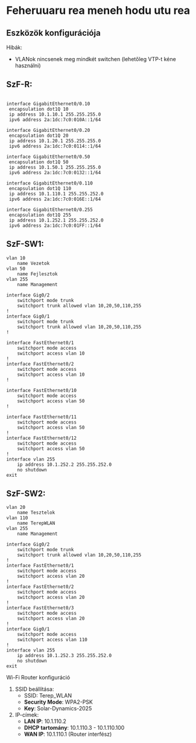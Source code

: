 # Feheruuaru rea meneh hodu utu rea

## Eszközök konfigurációja

Hibák:
- VLANok nincsenek meg mindkét switchen (lehetőleg VTP-t kéne használni)

SzF-R:
---
```

interface GigabitEthernet0/0.10
 encapsulation dot1Q 10
 ip address 10.1.10.1 255.255.255.0
 ipv6 address 2a:1dc:7c0:010A::1/64
 
interface GigabitEthernet0/0.20
 encapsulation dot1Q 20
 ip address 10.1.20.1 255.255.255.0
 ipv6 address 2a:1dc:7c0:0114::1/64
 
interface GigabitEthernet0/0.50
 encapsulation dot1Q 50
 ip address 10.1.50.1 255.255.255.0
 ipv6 address 2a:1dc:7c0:0132::1/64
 
interface GigabitEthernet0/0.110
 encapsulation dot1Q 110
 ip address 10.1.110.1 255.255.252.0
 ipv6 address 2a:1dc:7c0:016E::1/64
 
interface GigabitEthernet0/0.255
 encapsulation dot1Q 255
 ip address 10.1.252.1 255.255.252.0
 ipv6 address 2a:1dc:7c0:01FF::1/64
```
 
SzF-SW1:
---

```
vlan 10
	name Vezetok
vlan 50
	name Fejlesztok
vlan 255
	name Management
 
interface Gig0/2
	switchport mode trunk
	switchport trunk allowed vlan 10,20,50,110,255
!
interface Gig0/1
	switchport mode trunk
	switchport trunk allowed vlan 10,20,50,110,255
!
 
interface FastEthernet0/1
	switchport mode access
	switchport access vlan 10
!
interface FastEthernet0/2
	switchport mode access
	switchport access vlan 10
!
 
interface FastEthernet0/10
	switchport mode access
	switchport access vlan 50
!
 
interface FastEthernet0/11
	switchport mode access
	switchport access vlan 50
!
interface FastEthernet0/12
	switchport mode access
	switchport access vlan 50
!
interface vlan 255
	ip address 10.1.252.2 255.255.252.0
	no shutdown
exit
```


SzF-SW2:
---



```
vlan 20
	name Tesztelok
vlan 110
	name TerepWLAN
vlan 255
	name Management
 
interface Gig0/2
	switchport mode trunk
	switchport trunk allowed vlan 10,20,50,110,255
!
interface FastEthernet0/1
	switchport mode access
	switchport access vlan 20
!
interface FastEthernet0/2
	switchport mode access
	switchport access vlan 20
!
interface FastEthernet0/3
	switchport mode access
	switchport access vlan 20
!
interface Gig0/1
	switchport mode access
	switchport access vlan 110
!
interface vlan 255
	ip address 10.1.252.3 255.255.252.0
	no shutdown
exit
```
 
Wi-Fi Router konfiguráció
1. SSID beállítása:
   - SSID: Terep_WLAN
   - **Security Mode**: WPA2-PSK
   - **Key**: Solar-Dynamics-2025
2. IP-címek:
   - **LAN IP**: 10.1.110.2
   - **DHCP tartomány**: 10.1.110.3 - 10.1.110.100
   - **WAN IP**: 10.1.110.1 (Router interfész)